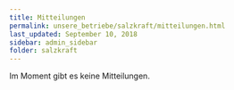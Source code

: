 ```yaml
---
title: Mitteilungen
permalink: unsere_betriebe/salzkraft/mitteilungen.html
last_updated: September 10, 2018
sidebar: admin_sidebar
folder: salzkraft
---
```


Im Moment gibt es keine Mitteilungen.
